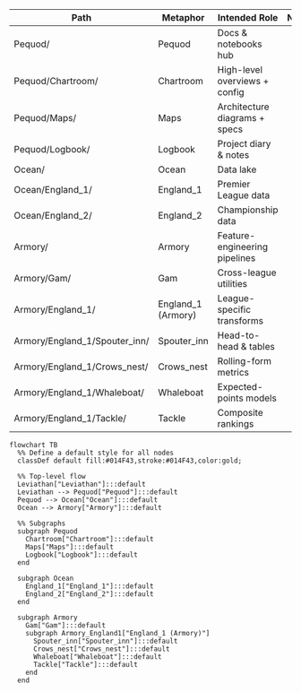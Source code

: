 | Path | Metaphor | Intended Role | Notes |
|------|----------|---------------|-------|
| Pequod/ | Pequod | Docs & notebooks hub |  |
| Pequod/Chartroom/ | Chartroom | High-level overviews + config |  |
| Pequod/Maps/ | Maps | Architecture diagrams + specs |  |
| Pequod/Logbook/ | Logbook | Project diary & notes |  |
| Ocean/ | Ocean | Data lake |  |
| Ocean/England_1/ | England_1 | Premier League data |  |
| Ocean/England_2/ | England_2 | Championship data |  |
| Armory/ | Armory | Feature-engineering pipelines |  |
| Armory/Gam/ | Gam | Cross-league utilities |  |
| Armory/England_1/ | England_1 (Armory) | League-specific transforms |  |
| Armory/England_1/Spouter_inn/ | Spouter_inn | Head-to-head & tables |  |
| Armory/England_1/Crows_nest/ | Crows_nest | Rolling-form metrics |  |
| Armory/England_1/Whaleboat/ | Whaleboat | Expected-points models |  |
| Armory/England_1/Tackle/ | Tackle | Composite rankings |  |

```mermaid
flowchart TB
  %% Define a default style for all nodes
  classDef default fill:#014F43,stroke:#014F43,color:gold;

  %% Top-level flow
  Leviathan["Leviathan"]:::default
  Leviathan --> Pequod["Pequod"]:::default
  Pequod --> Ocean["Ocean"]:::default
  Ocean --> Armory["Armory"]:::default

  %% Subgraphs
  subgraph Pequod
    Chartroom["Chartroom"]:::default
    Maps["Maps"]:::default
    Logbook["Logbook"]:::default
  end

  subgraph Ocean
    England_1["England_1"]:::default
    England_2["England_2"]:::default
  end

  subgraph Armory
    Gam["Gam"]:::default
    subgraph Armory_England1["England_1 (Armory)"]
      Spouter_inn["Spouter_inn"]:::default
      Crows_nest["Crows_nest"]:::default
      Whaleboat["Whaleboat"]:::default
      Tackle["Tackle"]:::default
    end
  end
```